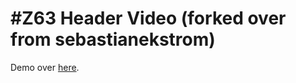 #Z63 Header Video
(forked over from sebastianekstrom)
===========
Demo over [here](http://zerosixthree.se/labs/video-header/).